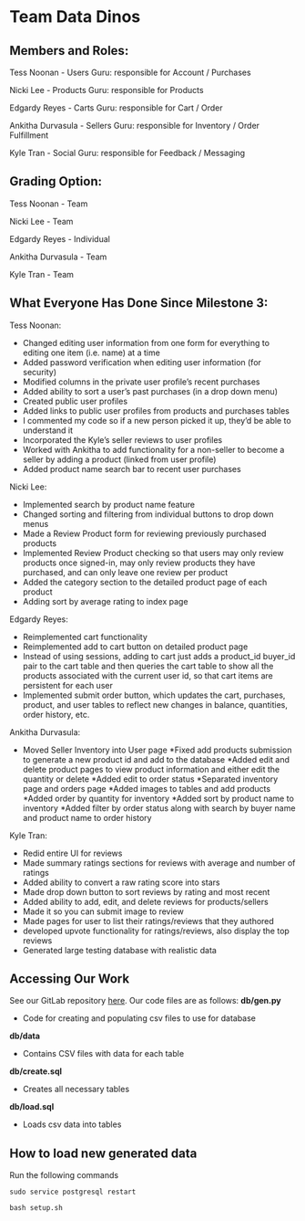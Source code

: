 # Team Data Dinos
## Members and Roles:
Tess Noonan - Users Guru: responsible for Account / Purchases

Nicki Lee - Products Guru: responsible for Products

Edgardy Reyes - Carts Guru: responsible for Cart / Order

Ankitha Durvasula - Sellers Guru: responsible for Inventory / Order Fulfillment

Kyle Tran - Social Guru: responsible for Feedback / Messaging
## Grading Option:
Tess Noonan - Team

Nicki Lee - Team

Edgardy Reyes - Individual

Ankitha Durvasula - Team

Kyle Tran - Team
## What Everyone Has Done Since Milestone 3:
Tess Noonan:
* Changed editing user information from one form for everything to editing one item (i.e. name) at a time
* Added password verification when editing user information (for security)
* Modified columns in the private user profile’s recent purchases
* Added ability to sort a user’s past purchases (in a drop down menu)
* Created public user profiles
* Added links to public user profiles from products and purchases tables
* I commented my code so if a new person picked it up, they’d be able to understand it
* Incorporated the Kyle’s seller reviews to user profiles
* Worked with Ankitha to add functionality for a non-seller to become a seller by adding a product (linked from user profile)
* Added product name search bar to recent user purchases

Nicki Lee:
* Implemented search by product name feature
* Changed sorting and filtering from individual buttons to drop down menus 
* Made a Review Product form for reviewing previously purchased products
* Implemented Review Product checking so that users may only review products once signed-in, may only review products they have purchased, and can only leave one review per product
* Added the category section to the detailed product page of each product
* Adding sort by average rating to index page

Edgardy Reyes:
* Reimplemented cart functionality
* Reimplemented add to cart button on detailed product page
* Instead of using sessions, adding to cart just adds a product_id buyer_id pair to the cart table and then queries the cart table to show all the products associated with the current user id, so that cart items are persistent for each user
* Implemented submit order button, which updates the cart, purchases, product, and user tables to reflect new changes in balance, quantities, order history, etc.

Ankitha Durvasula:
* Moved Seller Inventory into User page
*Fixed add products submission to generate a new product id and add to the database 
*Added edit and delete product pages to view product information and either edit the quantity or delete
*Added edit to order status 
*Separated inventory page and orders page
*Added images to tables and add products
*Added order by quantity for inventory
*Added sort by product name to inventory
*Added filter by order status along with search by buyer name and product name to order history

Kyle Tran:
* Redid entire UI for reviews
* Made summary ratings sections for reviews with average and number of ratings
* Added ability to convert a raw rating score into stars
* Made drop down button to sort reviews by rating and most recent
* Added ability to add, edit, and delete reviews for products/sellers
* Made it so you can submit image to review
* Made pages for user to list their ratings/reviews that they authored
* developed upvote functionality for ratings/reviews, also display the top reviews
* Generated large testing database with realistic data





## Accessing Our Work
See our GitLab repository [here](https://gitlab.oit.duke.edu/data-dinos/mini-amazon-skeleton).
Our code files are as follows:
**db/gen.py**
* Code for creating and populating csv files to use for database

**db/data**
* Contains CSV files with data for each table

**db/create.sql**
* Creates all necessary tables

**db/load.sql**
* Loads csv data into tables
## How to load new generated data
Run the following commands

`sudo service postgresql restart`

`bash setup.sh`


